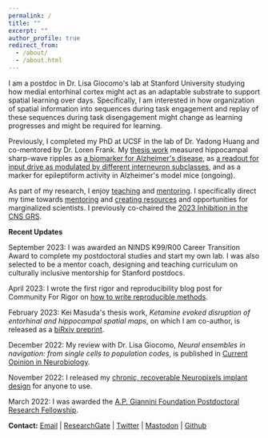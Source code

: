 ```yaml
---
permalink: /
title: ""
excerpt: ""
author_profile: true
redirect_from: 
  - /about/
  - /about.html
---
```


I am a postdoc in Dr. Lisa Giocomo's lab at Stanford University studying how medial entorhinal cortex might act as an adaptable substrate to support spatial learning over days. Specifically, I am interested in how organization of spatial information into sequences during task engagement and replay of these sequences during task disengagement might change as learning progresses and might be required for learning.

Previously, I completed my PhD at UCSF in the lab of Dr. Yadong Huang and co-mentored by Dr. Loren Frank. My [thesis work](/research) measured hippocampal sharp-wave ripples as [a biomarker for Alzheimer's disease](https://www.cell.com/cell-reports/fulltext/S2211-1247(19)31370-1), as [a readout for input drive as modulated by different interneuron subclasses](https://www.cell.com/cell-reports/fulltext/S2211-1247(21)01655-7), and as a marker for epileptiform activity in Alzheimer's model mice (ongoing).

As part of my research, I enjoy [teaching](/teaching) and [mentoring](/service). I specifically direct my time towards [mentoring](/dei) and [creating resources](/resources) and opportunities for marginalized scientists. I previously co-chaired the [2023 Inhibition in the CNS GRS](/grs).

**Recent Updates**

September 2023: I was awarded an NINDS K99/R00 Career Transition Award to complete my postdoctoral studies and start my own lab. I was also selected to be a mentor coach, designing and teaching curriculum on culturally inclusive mentorship for Stanford postdocs.

April 2023: I wrote the first rigor and reproducibility blog post for Community For Rigor on [how to write reproducible methods](https://c4r.io/writing-methods-for-reproducibility/).

February 2023: Kei Masuda's thesis work, _Ketamine evoked disruption of entorhinal and hippocampal spatial maps_, on which I am co-author, is released as a [biRxiv preprint](https://www.biorxiv.org/content/10.1101/2023.02.05.527227v1).

December 2022: My review with Dr. Lisa Giocomo, _Neural ensembles in navigation: from single cells to population codes_, is published in [Current Opinion in Neurobiology](https://authors.elsevier.com/c/1gH1-3Q9h2Aqkv).

November 2022: I released my [chronic, recoverable Neuropixels implant design](/resources) for anyone to use.

March 2022: I was awarded the [A.P. Giannini Foundation Postdoctoral Research Fellowship](https://apgianninifoundation.org/postdoctoral-research-fellowship-and-leadership-award/).


**Contact:** 
[Email](mailto:emily.aery.jones@stanford.edu) | [ResearchGate](https://www.researchgate.net/profile/Emily_Jones50) | [Twitter](https://twitter.com/EmilyAeryJones) | [Mastodon](https://qoto.org/@emily_aeryjones) | [Github](https://github.com/emilyasterjones/)